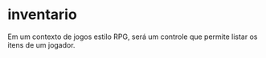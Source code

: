 # inventario
Em um contexto de jogos estilo RPG, será um controle que permite listar os itens de um jogador.
